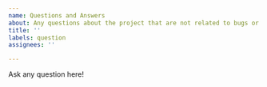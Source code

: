 ```yaml
---
name: Questions and Answers
about: Any questions about the project that are not related to bugs or feature requests
title: ''
labels: question
assignees: ''

---
```


Ask any question here!
